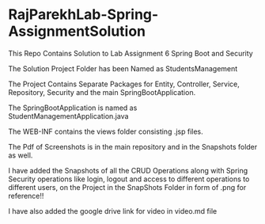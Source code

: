 # RajParekhLab-Spring-AssignmentSolution

This Repo Contains Solution to Lab Assignment 6 Spring Boot and Security

The Solution Project Folder has been Named as StudentsManagement

The Project Contains Separate Packages for Entity, Controller, Service, Repository, Security and the main SpringBootApplication.

The SpringBootApplication is named as StudentManagementApplication.java

The WEB-INF contains the views folder consisting .jsp files.

The Pdf of Screenshots is in the main repository and in the Snapshots folder as well.

I have added the Snapshots of all the CRUD Operations along with 
Spring Security operations like login, logout and access to different operations to different users,
on the Project in the SnapShots Folder in form of .png for reference!!

I have also added the google drive link for video in video.md file
